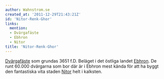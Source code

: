 ```yaml
---
author: Wahnstrom.se
created_at: '2011-12-29T21:43:21Z'
id: 'Nitor-Renk-Ghor'
links:
  mention:
  - Dvärgafäste
  - Ebhron
  - Nitor
title: 'Nitor-Renk-Ghor'
---
```


[Dvärgafäste] som grundas 3651 f.D. Beläget i det östliga landet [Ebhron]. De runt 60.000 dvärgarna
som bor där är i Ebhron mest kända för att ha byggt den fantastiska vita staden [Nitor] helt i
kalksten.

  [Dvärgafäste]: Dvärgafäste
  [Ebhron]: Ebhron
  [Nitor]: Nitor